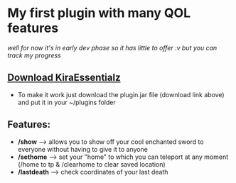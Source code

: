 # My first plugin with many QOL features 
*well for now it's in early dev phase so it has little to offer :v but you can track my progress*

## [Download KiraEssentialz](https://github.com/Kir4R00t/KiraEssentialz/raw/master/target/KiraEssentialz-1.0.jar)
- To make it work just download the plugin.jar file (download link above) and put it in your ~/plugins folder
## Features:
- **/show** --> allows you to show off your cool enchanted sword to everyone without having to give it to anyone
- **/sethome** --> set your "home" to which you can teleport at any moment (/home to tp & /clearhome to clear saved location)
- **/lastdeath** --> check coordinates of your last death
